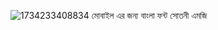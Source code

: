 ![1734233408834](https://github.com/user-attachments/assets/9746fd5a-1569-4448-910a-07f4caa62e12)
মোবাইল এর জন্য বাংলা ফন্ট সোতনী এমজি 

